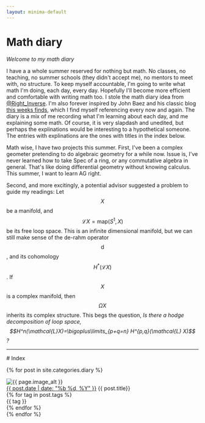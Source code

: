 ```yaml
---
layout: minima-default
---
```


# Math diary

*Welcome to my math diary*

I have a a whole summer reserved for nothing but math. No classes, no teaching, no summer schools (they didn't accept me), no mentors to meet with, no structure. To keep myself accountable, I'm going to write what math I'm doing, each day, every day. Hopefully I'll become more efficient and comfortable with writing math too. I stole the math diary idea from [@Right_Inverse](https://twitter.com/Right_Inverse/status/1652711830500831232). I'm also forever inspired by John Baez and his classic blog [this weeks finds](https://math.ucr.edu/home/baez/TWF.html), which I find myself referencing every now and again. The diary is a mix of me recording what I'm learning about each day, and me explaining some math. Of course, it is very slapdash and unedited, but perhaps the explinations would be interesting to a hypothetical someone. The entries with explinations are the ones with titles in the index below. 

Math wise, I have two projects this summer. First, I've been a complex geometer pretending to do algebraic geometry for a while now. Issue is, I've never learned how to take Spec of a ring, or any commutative algebra in general. That's like doing differential geometry without knowing calculus. 
This summer, I want to learn AG right. 

Second, and more excitingly, a potential advisor suggested a problem to guide my readings: Let $$X$$ be a manifold, and $$\mathcal{L} X = \text{map}(S^1,X)$$ be its free loop space. This is an infinite dimensional manifold, but we can still make sense of the de-rahm operator $$\text{d}$$, and its cohomology $$H^*(\mathcal{L}X)$$. If $$X$$ is a complex manifold, then $$\Omega X$$ inherits its complex structure. This begs the question,  *Is there a hodge decomposition of loop space, $$H^n(\mathcal{L}X)=\bigoplus\limits_{p+q=n} H^{p,q}(\mathcal{L} X)$$?*   

<hr class = "mine">
# Index

{% for post in site.categories.diary %}
<div class="post-preview">
 <img class="post-preview__left" src="{{ post.image }}" alt="{{ page.image_alt }}">
 <div class="post-preview__right">
   <a class="preview-title" href="{{ post.url }}">{{ post.date | date: "%b %d, %Y" }}</a>
   <span>{{ post.title}}</span>
   <div class="tag-group">
     {% for tag in post.tags %}
       <div class="tag"><span class="tag-text">{{ tag }}</span></div>
     {% endfor %}
   </div>
 </div>
</div>
{% endfor %}